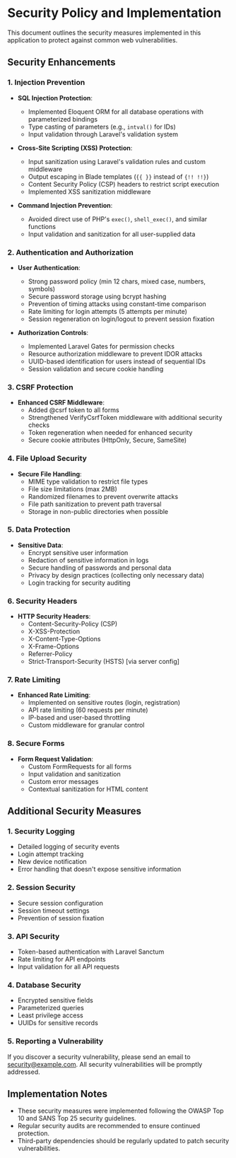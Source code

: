 # Security Policy and Implementation

This document outlines the security measures implemented in this application to protect against common web vulnerabilities.

## Security Enhancements

### 1. Injection Prevention

- **SQL Injection Protection**:
  - Implemented Eloquent ORM for all database operations with parameterized bindings
  - Type casting of parameters (e.g., `intval()` for IDs)
  - Input validation through Laravel's validation system

- **Cross-Site Scripting (XSS) Protection**:
  - Input sanitization using Laravel's validation rules and custom middleware
  - Output escaping in Blade templates (`{{ }}` instead of `{!! !!}`)
  - Content Security Policy (CSP) headers to restrict script execution
  - Implemented XSS sanitization middleware

- **Command Injection Prevention**:
  - Avoided direct use of PHP's `exec()`, `shell_exec()`, and similar functions
  - Input validation and sanitization for all user-supplied data

### 2. Authentication and Authorization

- **User Authentication**:
  - Strong password policy (min 12 chars, mixed case, numbers, symbols)
  - Secure password storage using bcrypt hashing
  - Prevention of timing attacks using constant-time comparison
  - Rate limiting for login attempts (5 attempts per minute)
  - Session regeneration on login/logout to prevent session fixation

- **Authorization Controls**:
  - Implemented Laravel Gates for permission checks
  - Resource authorization middleware to prevent IDOR attacks
  - UUID-based identification for users instead of sequential IDs
  - Session validation and secure cookie handling

### 3. CSRF Protection

- **Enhanced CSRF Middleware**:
  - Added @csrf token to all forms
  - Strengthened VerifyCsrfToken middleware with additional security checks
  - Token regeneration when needed for enhanced security
  - Secure cookie attributes (HttpOnly, Secure, SameSite)

### 4. File Upload Security

- **Secure File Handling**:
  - MIME type validation to restrict file types
  - File size limitations (max 2MB)
  - Randomized filenames to prevent overwrite attacks
  - File path sanitization to prevent path traversal
  - Storage in non-public directories when possible

### 5. Data Protection

- **Sensitive Data**:
  - Encrypt sensitive user information
  - Redaction of sensitive information in logs
  - Secure handling of passwords and personal data
  - Privacy by design practices (collecting only necessary data)
  - Login tracking for security auditing

### 6. Security Headers

- **HTTP Security Headers**:
  - Content-Security-Policy (CSP)
  - X-XSS-Protection
  - X-Content-Type-Options
  - X-Frame-Options
  - Referrer-Policy
  - Strict-Transport-Security (HSTS) [via server config]

### 7. Rate Limiting

- **Enhanced Rate Limiting**:
  - Implemented on sensitive routes (login, registration)
  - API rate limiting (60 requests per minute)
  - IP-based and user-based throttling
  - Custom middleware for granular control

### 8. Secure Forms

- **Form Request Validation**:
  - Custom FormRequests for all forms
  - Input validation and sanitization
  - Custom error messages
  - Contextual sanitization for HTML content

## Additional Security Measures

### 1. Security Logging

- Detailed logging of security events
- Login attempt tracking
- New device notification
- Error handling that doesn't expose sensitive information

### 2. Session Security

- Secure session configuration
- Session timeout settings
- Prevention of session fixation

### 3. API Security

- Token-based authentication with Laravel Sanctum
- Rate limiting for API endpoints
- Input validation for all API requests

### 4. Database Security

- Encrypted sensitive fields
- Parameterized queries
- Least privilege access
- UUIDs for sensitive records

### 5. Reporting a Vulnerability

If you discover a security vulnerability, please send an email to [security@example.com](mailto:security@example.com). All security vulnerabilities will be promptly addressed.

## Implementation Notes

- These security measures were implemented following the OWASP Top 10 and SANS Top 25 security guidelines.
- Regular security audits are recommended to ensure continued protection.
- Third-party dependencies should be regularly updated to patch security vulnerabilities. 
